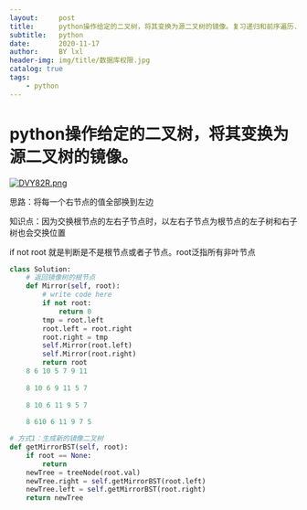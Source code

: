 ```yaml
---
layout:     post
title:      python操作给定的二叉树，将其变换为源二叉树的镜像。复习递归和前序遍历.md
subtitle:   python
date:       2020-11-17
author:     BY lxl
header-img: img/title/数据库权限.jpg
catalog: true
tags:
    - python
---
```


#  python操作给定的二叉树，将其变换为源二叉树的镜像。

[![DVY82R.png](https://s3.ax1x.com/2020/11/17/DVY82R.png)](https://imgchr.com/i/DVY82R)

思路：将每一个右节点的值全部换到左边

知识点：因为交换根节点的左右子节点时，以左右子节点为根节点的左子树和右子树也会交换位置

if not root 就是判断是不是根节点或者子节点。root泛指所有非叶节点

```python
class Solution:
    # 返回镜像树的根节点
    def Mirror(self, root):
        # write code here
        if not root:
            return 0
        tmp = root.left
        root.left = root.right
        root.right = tmp
        self.Mirror(root.left)
        self.Mirror(root.right)
        return root
    8 6 10 5 7 9 11
        
    8 10 6 9 11 5 7
        
    8 10 6 11 9 5 7
        
    8 610 6 11 9 7 5
```

```python
# 方式1：生成新的镜像二叉树
def getMirrorBST(self, root):
    if root == None:
        return
    newTree = treeNode(root.val)
    newTree.right = self.getMirrorBST(root.left)
    newTree.left = self.getMirrorBST(root.right)
    return newTree
```

